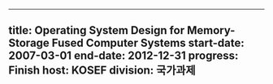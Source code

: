 
---
title: Operating System Design for Memory-Storage Fused Computer Systems
start-date: 2007-03-01
end-date: 2012-12-31
progress: Finish
host: KOSEF 
division: 국가과제
---
